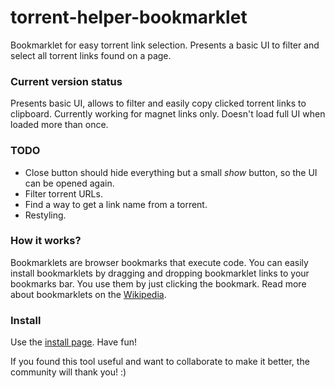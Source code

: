 # torrent-helper-bookmarklet
Bookmarklet for easy torrent link selection. 
Presents a basic UI to filter and select all torrent links found on a page.

### Current version status
Presents basic UI, allows to filter and easily copy clicked torrent links to clipboard.
Currently working for magnet links only.
Doesn't load full UI when loaded more than once.

### TODO
- Close button should hide everything but a small _show_ button, so the UI can be opened again.
- Filter torrent URLs.
- Find a way to get a link name from a torrent.
- Restyling.

### How it works?
Bookmarklets are browser bookmarks that execute code.
You can easily install bookmarklets by dragging and dropping bookmarklet links to your bookmarks bar.
You use them by just clicking the bookmark.
Read more about bookmarklets on the [Wikipedia](http://en.wikipedia.org/wiki/Bookmarklet).

### Install
Use the [install page](https://cdn.rawgit.com/codealchemist/torrent-helper-bookmarklet/master/install.html).
Have fun!


If you found this tool useful and want to collaborate to make it better, the community will thank you!
:)
